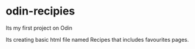 # odin-recipies
Its my first project on Odin 

Its creating basic html file named Recipes that includes favourites pages.